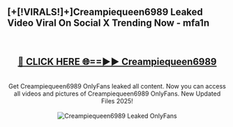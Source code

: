 <h2>[+[!VIRALS!]+]Creampiequeen6989 Leaked Video Viral On Social X Trending Now - mfa1n</h2>
<br>
<div align="center">
<h2><a href="https://libra.edu.pl?Creampiequeen6989" rel="nofollow">🔴 CLICK HERE 🌐==►► Creampiequeen6989</a></h2>
<br>
Get Creampiequeen6989 OnlyFans leaked all content. Now you can access all videos and pictures of Creampiequeen6989 OnlyFans. New Updated Files 2025!
<br>
<br>
<a href="https://libra.edu.pl?Creampiequeen6989" rel="nofollow" data-target="animated-image.originalLink"><img src="https://i.ibb.co.com/WyWwxjT/player-gif2.gif" alt="Creampiequeen6989 Leaked OnlyFans" style="max-width: 100%; display: inline-block;" data-target="animated-image.originalImage"></a>
</div>
<br>